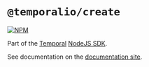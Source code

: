 # `@temporalio/create`

[![NPM](https://img.shields.io/npm/v/@temporalio/create?style=for-the-badge)](https://www.npmjs.com/package/@temporalio/create)

Part of the [Temporal](https://temporal.io) [NodeJS SDK](https://www.npmjs.com/package/temporalio).

See documentation on the [documentation site](https://docs.temporal.io/docs/node/introduction).
